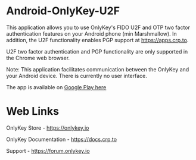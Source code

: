 # Android-OnlyKey-U2F
This application allows you to use OnlyKey's FIDO U2F and OTP two factor authentication features on your Android phone (min Marshmallow). In addition, the U2F functionality enables PGP support at https://apps.crp.to.

U2F two factor authentication and PGP functionality are only supported in the Chrome web browser.

Note: This application facilitates communication between the OnlyKey and your Android device. There is currently no user interface.

The app is available on [Google Play here](https://play.google.com/store/apps/details?id=to.crp.android.onlykeyu2f)

# Web Links

OnlyKey Store - https://onlykey.io

OnlyKey Documentation - https://docs.crp.to

Support - https://forum.onlykey.io

